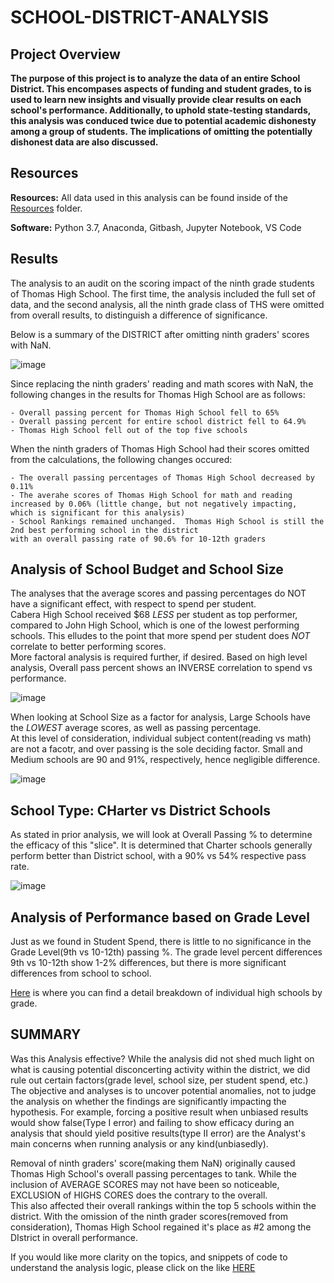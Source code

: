 # SCHOOL-DISTRICT-ANALYSIS
## Project Overview ##
**The purpose of this project is to analyze the data of an entire School District.  This encompases aspects of funding and student grades, to is used to learn new insights and visually provide clear results on each school's performance. Additionally, to uphold state-testing standards, this analysis was conduced twice due to potential academic dishonesty among a group of students. The implications of omitting the potentially dishonest data are also discussed.**

## Resources ##

**Resources:** All data used in this analysis can be found inside of the [Resources](https://github.com/DataSolutions360/SCHOOL-DISTRICT-ANALYSIS/tree/main/Resources) folder.

**Software:** Python 3.7, Anaconda, Gitbash, Jupyter Notebook, VS Code

## Results ##

The analysis to an audit on the scoring impact of the ninth grade students of Thomas High School.  The first time, the analysis included the full set of data, and the second analysis, all the ninth grade class of THS were omitted from overall results, to distinguish a difference of significance.

Below is a summary of the DISTRICT after omitting ninth graders' scores with NaN.

![image](https://user-images.githubusercontent.com/8845050/167273554-bfa46998-f240-4cbf-a257-c82fe92b1331.png)

  Since replacing the ninth graders' reading and math scores with NaN, the following changes in the results for Thomas High School are as follows:
  
    - Overall passing percent for Thomas High School fell to 65%
    - Overall passing percent for entire school district fell to 64.9%
    - Thomas High School fell out of the top five schools

  When the ninth graders of Thomas High School had their scores omitted from the calculations, the following changes occured:
  
    - The overall passing percentages of Thomas High School decreased by 0.11%
    - The averahe scores of Thomas High School for math and reading increased by 0.06% (little change, but not negatively impacting, 
    which is significant for this analysis)
    - School Rankings remained unchanged.  Thomas High School is still the 2nd best performing school in the district 
    with an overall passing rate of 90.6% for 10-12th graders
    
## Analysis of School Budget and School Size ##

The analyses that the average scores and passing percentages do NOT have a significant effect, with respect to spend per student.  
Cabera High School received $68 *LESS* per student as top performer, compared to John High School, which is one of the lowest performing schools.
This elludes to the point that more spend per student does *NOT* correlate to better performing scores.  
More factoral analysis is required further, if desired.  Based on high level analysis, Overall pass percent shows an INVERSE 
correlation to spend vs performance.

![image](https://user-images.githubusercontent.com/8845050/167283724-438ee1d6-4792-4435-8524-6d7648dd4a62.png)

When looking at School Size as a factor for analysis, Large Schools have the *LOWEST* average scores, as well as passing percentage.  
At this level of consideration, individual subject content(reading vs math) are not a facotr, and over passing is the sole deciding factor.
Small and Medium schools are 90 and 91%, respectively, hence negligible difference.

![image](https://user-images.githubusercontent.com/8845050/167286113-1be90818-270b-485f-b06c-904a3dbd1ab1.png)

## School Type:  CHarter vs District Schools ##

As stated in prior analysis, we will look at Overall Passing % to determine the efficacy of this "slice".  It is determined that 
Charter schools generally perform better than District school, with a 90% vs 54% respective pass rate.

![image](https://user-images.githubusercontent.com/8845050/167286454-2cc64207-0a72-441c-b5df-9c75bcbf30e7.png)

## Analysis of Performance based on Grade Level ##

Just as we found in Student Spend, there is little to no significance in the Grade Level(9th vs 10-12th) passing %.  The grade level percent
differences 9th vs 10-12th show 1-2% differences, but there is more significant differences from school to school.

[Here](https://github.com/DataSolutions360/SCHOOL-DISTRICT-ANALYSIS/blob/main/Images/CODE17.PNG) is where you can find a detail breakdown 
of individual high schools by grade.

## SUMMARY ##

Was this Analysis effective?  While the analysis did not shed much light on what is causing potential disconcerting activity within the district,
we did rule out certain factors(grade level, school size, per student spend, etc.)  The objective and analyses is to uncover potential anomalies, 
not to judge the analysis on whether the findings are significantly impacting the hypothesis.  For example, forcing a positive result when unbiased 
results would show false(Type I error) and failing to show efficacy during an analysis that should yield positive results(type II error) 
are the Analyst's main concerns when running analysis or any kind(unbiasedly).

Removal of ninth graders' score(making them NaN) originally caused Thomas High School's overall passing percentages to tank.  While 
the inclusion of AVERAGE SCORES may not have been so noticeable, EXCLUSION of HIGHS CORES does the contrary to the overall.  
This also affected their overall rankings within the top 5 schools within the district.  With the omission of the ninth grader 
scores(removed from consideration), Thomas High School regained it's place as #2 among the DIstrict in overall performance.    

If you would like more clarity on the topics, and snippets of code to understand the analysis logic, please click on the like [HERE](https://github.com/DataSolutions360/SCHOOL-DISTRICT-ANALYSIS/tree/main/Images)
    

